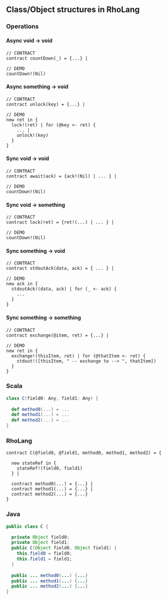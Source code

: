 ## Class/Object structures in RhoLang

### Operations

#### Async void -> void
```
// CONTRACT
contract countDown(_) = {...} |

// DEMO
countDown!(Nil)
```

#### Async something -> void
```
// CONTRACT
contract unlock(key) = {...} |

// DEMO
new ret in {
  lock!(ret) | for (@key <- ret) {
    ... |
    unlock!(key)
  }
}
```

#### Sync void -> void
```
// CONTRACT
contract await(ack) = {ack!(Nil) | ... } |

// DEMO
countDown!(Nil)
```

#### Sync void -> something
```
// CONTRACT
contract lock(ret) = {ret!(...) | ... } |

// DEMO
countDown!(Nil)
```

#### Sync something -> void
```
// CONTRACT
contract stdoutAck(data, ack) = { ... } |

// DEMO
new ack in {
  stdoutAck!(data, ack) | for (_ <- ack) {
    ...
  }
}
```

#### Sync something -> something
```
// CONTRACT
contract exchange(@item, ret) = {...} |

// DEMO
new ret in {
  exchange!(thisItem, ret) | for (@thatItem <- ret) {
    stdout!([thisItem, " -- exchange to --> ", thatItem])
  }
}
```

### Scala
```scala
class C(field0: Any, field1: Any) {
  
  def method0(...) = ...
  def method1(...) = ...
  def method2(...) = ...
}
```

### RhoLang
```
contract C(@field0, @field1, method0, method1, method2) = {

  new stateRef in {
    stateRef!(field0, field1)
  } |  
  
  contract method0(...) = {...} |  
  contract method1(...) = {...} |  
  contract method2(...) = {...}
}
```

### Java
```java
public class C {

  private Object field0;
  private Object field1;
  public C(Object field0, Object field1) {
    this.field0 = field0;
    this.field1 = field1;
  }
  
  public ... method0(...) {...}
  public ... method1(...) {...}
  public ... method2(...) {...}
}
```
